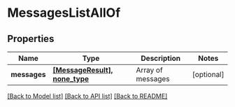 # MessagesListAllOf

## Properties
Name | Type | Description | Notes
------------ | ------------- | ------------- | -------------
**messages** | [**[MessageResult], none_type**](MessageResult.md) | Array of messages | [optional] 

[[Back to Model list]](../README.md#documentation-for-models) [[Back to API list]](../README.md#documentation-for-api-endpoints) [[Back to README]](../README.md)


